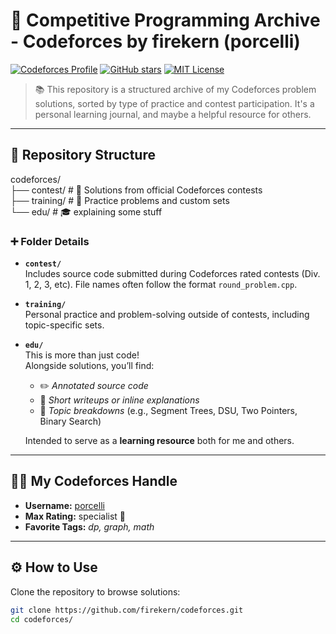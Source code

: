 # 🚀 Competitive Programming Archive - Codeforces by firekern (porcelli)

[![Codeforces Profile](https://img.shields.io/badge/Codeforces-porcelli-orange?logo=codeforces&style=flat-square)](https://codeforces.com/profile/porcelli)
[![GitHub stars](https://img.shields.io/github/stars/firekern/codeforces?style=flat-square)](https://github.com/firekern/codeforces/stargazers)
[![MIT License](https://img.shields.io/badge/license-MIT-green?style=flat-square)](LICENSE)

> 📚 This repository is a structured archive of my Codeforces problem solutions, sorted by type of practice and contest participation. It's a personal learning journal, and maybe a helpful resource for others.

---

## 📁 Repository Structure

codeforces/ \
├── contest/ # 🏁 Solutions from official Codeforces contests \
├── training/ # 🧠 Practice problems and custom sets \
└── edu/ # 🎓 explaining some stuff



### ➕ Folder Details

- **`contest/`**  
  Includes source code submitted during Codeforces rated contests (Div. 1, 2, 3, etc). File names often follow the format `round_problem.cpp`.

- **`training/`**  
  Personal practice and problem-solving outside of contests, including topic-specific sets.

- **`edu/`**  
  This is more than just code!  
  Alongside solutions, you’ll find:
  - ✏️ *Annotated source code*
  - 📄 *Short writeups or inline explanations*
  - 🧩 *Topic breakdowns* (e.g., Segment Trees, DSU, Two Pointers, Binary Search)
  
  Intended to serve as a **learning resource** both for me and others.  

---

## 👨‍💻 My Codeforces Handle


- **Username:** [porcelli](https://codeforces.com/profile/porcelli)  
- **Max Rating:** specialist 🔵
- **Favorite Tags:** *dp, graph, math*  

---

## ⚙️ How to Use

Clone the repository to browse solutions:

```bash
git clone https://github.com/firekern/codeforces.git
cd codeforces/


